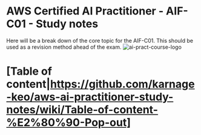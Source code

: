 # AWS Certified AI Practitioner - AIF-C01 - Study notes
Here will be a break down of the core topic for the AIF-C01. This should be used as a revision method ahead of the exam.
![ai-pract-course-logo](https://github.com/user-attachments/assets/599b3e9c-dde3-4a54-9c66-cf1e5a000957)
# [Table of content|https://github.com/karnage-keo/aws-ai-practitioner-study-notes/wiki/Table-of-content-%E2%80%90-Pop-out]
